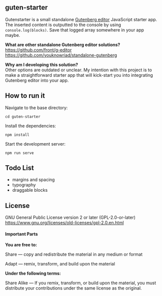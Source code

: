 guten-starter
---------

Gutenstarter is a small standalone [Gutenberg editor](https://github.com/WordPress/gutenberg) JavaScript starter app. The inserted content is outputted to the console by using `console.log(blocks)`. Save that logged array somewhere in your app maybe.

**What are other standalone Gutenberg editor solutions?**  
https://github.com/front/g-editor  
https://github.com/youknowriad/standalone-gutenberg  

**Why am I developing this solution?**  
Other options are outdated or unclear. My intention with this project is to make a straightforward starter app that will kick-start you into integrating Gutenberg editor into your app.

How to run it
---------

Navigate to the base directory:
```
cd guten-starter
```

Install the dependencies:
```
npm install
```

Start the development server:
```
npm run serve
```

Todo List
---------

- margins and spacing
- typography
- draggable blocks

License
---------

GNU General Public License version 2 or later (GPL-2.0-or-later)  
https://www.gnu.org/licenses/old-licenses/gpl-2.0.en.html

#### Important Parts

**You are free to:**

Share — copy and redistribute the material in any medium or format  

Adapt — remix, transform, and build upon the material

**Under the following terms:**

Share Alike — If you remix, transform, or build upon the material, you must distribute your contributions under the same license as the original.


